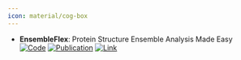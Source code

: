 ```yaml
---
icon: material/cog-box
---
```


- **EnsembleFlex**: Protein Structure Ensemble Analysis Made Easy  
	[![Code](https://img.shields.io/badge/Code-Repository-blue?style=for-the-badge)](https://gitlab.ebi.ac.uk/melanie/ensembleflex) [![Publication](https://img.shields.io/badge/Publication-Citations:0-blue?style=for-the-badge&logo=bookstack)](https://doi.org/10.1101/2024.12.21.629432) [![Link](https://img.shields.io/badge/Link-offline-red?style=for-the-badge&logo=xamarin&logoColor=red)](https://bio.tools/ensembleflex) 
